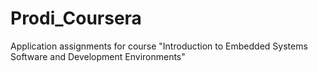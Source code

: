 # Prodi_Coursera
 Application assignments for course "Introduction to Embedded Systems Software and Development Environments"

